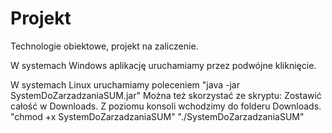 # Projekt
Technologie obiektowe, projekt na zaliczenie.



W systemach Windows aplikację uruchamiamy przez podwójne kliknięcie.

W systemach Linux uruchamiamy poleceniem "java -jar SystemDoZarzadzaniaSUM.jar"
Można też skorzystać ze skryptu:
  Zostawić całość w Downloads.
  Z poziomu konsoli wchodzimy do folderu Downloads.
  "chmod +x SystemDoZarzadzaniaSUM"
  "./SystemDoZarzadzaniaSUM"
